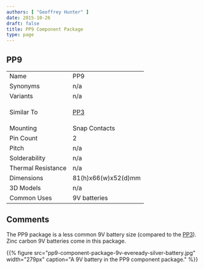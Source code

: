 ```yaml
---
authors: [ "Geoffrey Hunter" ]
date: 2015-10-26
draft: false
title: PP9 Component Package
type: page
---
```


## PP9

<table ><tbody ><tr >
<td >Name
</td>
<td >PP9
</td></tr><tr >
<td >Synonyms
</td>
<td >n/a
</td></tr><tr >
<td >Variants
</td>
<td >n/a
</td>
</tr>
<tr>
  <td>Similar To</td>
<td>

[PP3](../pp3-component-package)

</td>
</tr>
<tr>
<td>Mounting</td>
<td>Snap Contacts</td>
</tr>
<tr>
<td>Pin Count</td>
<td >2</td>
</tr>
<tr >
<td >Pitch</td>
<td >n/a</td>
</tr>
<tr >
<td >Solderability</td>
<td >n/a</td>
</tr>
<tr >
<td >Thermal Resistance</td>
<td >n/a</td>
</tr>
<tr >
<td >Dimensions</td>
<td >81(h)x66(w)x52(d)mm</td>
</tr>
<tr >
<td >3D Models</td>
<td >n/a</td>
</tr>
<tr >
<td >Common Uses</td>
<td >9V batteries</td>
</tr>
</tbody>
</table>

## Comments

The PP9 package is a less common 9V battery size (compared to the [PP3](../pp3-component-package)). Zinc carbon 9V batteries come in this package.

{{% figure src="pp9-component-package-9v-eveready-silver-battery.jpg" width="279px" caption="A 9V battery in the PP9 component package."  %}}
